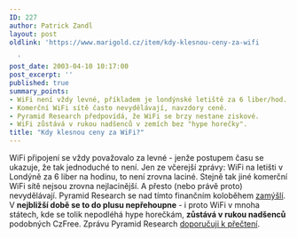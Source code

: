 ```yaml
---
ID: 227
author: Patrick Zandl
layout: post
oldlink: 'https://www.marigold.cz/item/kdy-klesnou-ceny-za-wifi

  '
post_date: 2003-04-10 10:17:00
post_excerpt: ''
published: true
summary_points:
- WiFi není vždy levné, příkladem je londýnské letiště za 6 liber/hod.
- Komerční WiFi sítě často nevydělávají, navzdory ceně.
- Pyramid Research předpovídá, že WiFi se brzy nestane ziskové.
- WiFi zůstává v rukou nadšenců v zemích bez "hype horečky".
title: "Kdy klesnou ceny za WiFi?"
---
```


WiFi připojení se vždy považovalo za levné - jenže postupem času se ukazuje, že tak jednoduché to není. Jen ze včerejší zprávy: WiFi na letišti v Londýně za 6 liber na hodinu, to není zrovna laciné. Stejně tak jiné komerční WiFi sítě nejsou zrovna nejlacinější. A přesto (nebo právě proto) nevydělávají. Pyramid Research se nad tímto finančním koloběhem <A href="http://www.pyramidresearch.com/info/wifi/gw030409.asp" target=_blank>zamýšlí</A>. V <STRONG>nejbližší době se to do plusu nepřehoupne</STRONG> - i proto WiFi v mnoha státech, kde se tolik nepodléhá hype horečkám, <STRONG>zůstává v rukou nadšenců</STRONG> podobných CzFree. Zprávu Pyramid Research <A href="http://www.pyramidresearch.com/info/wifi/gw030409.asp" target=_blank>doporučuji k přečtení</A>.